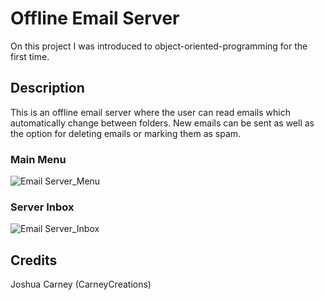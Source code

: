 # Offline Email Server
On this project I was introduced to object-oriented-programming for the first time.

## Description
This is an offline email server where the user can read emails which automatically change between folders. New emails can be sent as well as the option for deleting emails or marking them as spam.

### Main Menu
![Email Server_Menu](https://user-images.githubusercontent.com/118828403/220361172-6ec4a855-5530-436d-8eda-ef3b5aa90054.png)

### Server Inbox
![Email Server_Inbox](https://user-images.githubusercontent.com/118828403/220361613-bf969f62-7902-4f59-b8d1-f666e95d1739.png)


## Credits
Joshua Carney (CarneyCreations)
